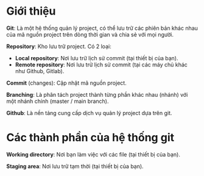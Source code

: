 # Giới thiệu

**Git**: Là một hệ thống quản lý project, có thể lưu trữ các phiên bản khác nhau của mã nguồn project trên dòng thời gian và chia sẻ với mọi người.

**Repository**: Kho lưu trữ project. Có 2 loại:
- **Local repository**: Nơi lưu trữ lịch sử commit (tại thiết bị của bạn).
- **Remote repository**: Nơi lưu trữ lịch sử commit (tại các máy chủ khác như Github, Gitlab).

**Commit** (changes): Cập nhật mã nguồn project.

**Branching**: Là phân tách project thành từng phần khác nhau (nhánh) với một nhánh chính (master / main branch).

**Github**: Là nền tảng cung cấp dịch vụ quản lý project dựa trên git.

# Các thành phần của hệ thống git

**Working directory**: Nơi bạn làm việc với các file (tại thiết bị của bạn).

**Staging area**: Nơi lưu trữ tạm thời (tại thiết bị của bạn).
